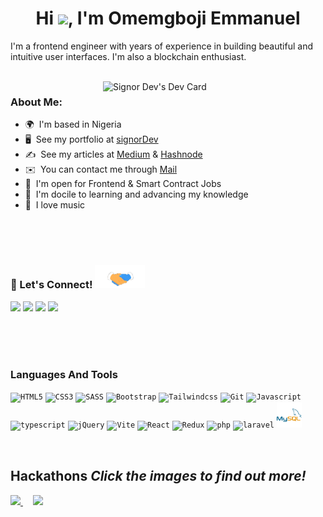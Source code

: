 <h1 align="center"><b>Hi <img src="https://media.giphy.com/media/hvRJCLFzcasrR4ia7z/giphy.gif" width="35">,</b> I'm Omemgboji Emmanuel

</h1>

<p>I'm a frontend engineer with years of experience in building beautiful and intuitive user interfaces. I'm also a blockchain enthusiast.</p>

<br>

<a href="https://app.daily.dev/signor1">
<img src="https://api.daily.dev/devcards/v2/zNH050Bzsh9cFQe9yfGRF.png?type=default&r=rf9" width="356" align="right" alt="Signor Dev's Dev Card"/>
</a>



### About Me:
* 🌍  I'm based in Nigeria
* 🖥️  See my portfolio at [signorDev](http://signor.vercel.app/)
* ✍️  See my articles at [Medium](https://medium.com/@emmanuelomemgboji) & [Hashnode](https://signordev.hashnode.dev/)
* ✉️  You can contact me through [Mail](mailto:emmanuelomemgboji@gmail.com)
* 🚀  I'm open for Frontend & Smart Contract Jobs
* 🧠  I'm docile to learning and advancing my knowledge
* 🎵  I love music 

<br/>
<br>
<br>

<h3>📩 Let's Connect! <img src="https://github.com/0xAbdulKhalid/0xAbdulKhalid/raw/main/assets/mdImages/handshake.gif" width ="80"></h3> 

[<img src="https://img.shields.io/badge/LinkedIn-0077B5?style=for-the-badge&logo=linkedin&logoColor=white" />](https://www.linkedin.com/in/emmanuel-omemgboji-4b92b3140)
[<img src="https://img.shields.io/badge/Twitter-1DA1F2?style=for-the-badge&logo=twitter&logoColor=white" />](https://twitter.com/OneSignor?t=xTu8ujiP_M3nibDoFjsUUA&s=09)
[<img src="https://img.shields.io/badge/Gmail-D14836?style=for-the-badge&logo=gmail&logoColor=white" />](mailto:emmanuelomemgboji@gmail.com)
[<img src="https://img.shields.io/badge/Facebook-0077B5?style=for-the-badge&logo=facebook&logoColor=white" />](https://www.facebook.com/omemten.signor)

<br/>

<br>
<br>


### Languages And Tools


<code><img height="40" width="40" src="https://raw.githubusercontent.com/danielcranney/readme-generator/main/public/icons/skills/html5-colored.svg" alt="HTML5"></code>
<code><img height="40" width="40" src="https://raw.githubusercontent.com/danielcranney/readme-generator/main/public/icons/skills/css3-colored.svg" alt="CSS3"></code>
<code><img height="40" width="40" src="https://raw.githubusercontent.com/danielcranney/readme-generator/main/public/icons/skills/sass-colored.svg" alt="SASS"></code>
<code><img height="40" width="40" src="https://raw.githubusercontent.com/danielcranney/readme-generator/main/public/icons/skills/bootstrap-colored.svg" alt="Bootstrap"></code>
<code><img height="40" width="40" src="https://raw.githubusercontent.com/danielcranney/readme-generator/main/public/icons/skills/tailwindcss-colored.svg" alt="Tailwindcss"></code>
<code><img height="40" width="40" src="https://raw.githubusercontent.com/danielcranney/readme-generator/main/public/icons/skills/git-colored.svg" alt="Git"></code>
<code><img height="40" width="40" src="https://raw.githubusercontent.com/danielcranney/readme-generator/main/public/icons/skills/javascript-colored.svg" alt="Javascript"></code>
<code><img height="40" width="40" src="https://raw.githubusercontent.com/danielcranney/readme-generator/main/public/icons/skills/typescript-colored.svg" alt="typescript"></code>
<code><img height="40" width="40" src="https://raw.githubusercontent.com/danielcranney/readme-generator/main/public/icons/skills/jquery-colored.svg" alt="jQuery"></code>
<code><img height="40" width="40" src="https://raw.githubusercontent.com/danielcranney/readme-generator/main/public/icons/skills/vite-colored.svg" alt="Vite"></code>
<code><img height="40" width="40" src="https://raw.githubusercontent.com/danielcranney/readme-generator/main/public/icons/skills/react-colored.svg" alt="React"></code>
<code><img height="40" width="40" src="https://raw.githubusercontent.com/danielcranney/readme-generator/main/public/icons/skills/redux-colored.svg" alt="Redux"></code>
<code><img height="40" width="40" src="https://raw.githubusercontent.com/danielcranney/readme-generator/main/public/icons/skills/php-colored.svg" alt="php"></code>
<code><img height="40" width="40" src="https://raw.githubusercontent.com/danielcranney/readme-generator/main/public/icons/skills/laravel-colored.svg" alt="laravel"></code>
<code><img height="40" width="40" src="https://raw.githubusercontent.com/devicons/devicon/master/icons/mysql/mysql-original-wordmark.svg"></code>

<br>

Hackathons <i>Click the images to find out more!</i>
-------------------
<p float="left">
  <a href="https://lablab.ai/event/openai-hackathon/gatieon/text-laymanizer" target="_blank">
    <img src="https://user-images.githubusercontent.com/89584431/223220804-41b48941-cb71-49e4-9504-a57b2a4db48c.jpg" width="400">
  </a>
  &nbsp; &nbsp;
  <a href="https://lablab.ai/event/anthropic-ai-hackathon/cognitive-crafters/smart-customer-support-chatbot" target="_blank">
     <img src="https://github.com/DonGuillotine/DonGuillotine/assets/89584431/aaa139b4-57ca-4568-8bcf-d86492a333d5" width="400">
  </a>
</p>

